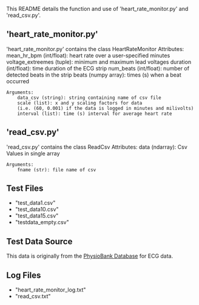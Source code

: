 This README details the function and use of 'heart_rate_monitor.py' and 'read_csv.py'.

## 'heart_rate_monitor.py'
'heart_rate_monitor.py' contains the class HeartRateMonitor
    Attributes:
        mean_hr_bpm (int/float): heart rate over a user-specified minutes
        voltage_extreemes (tuple): minimum and maximum lead voltages
        duration (int/float): time duration of the ECG strip
        num_beats (int/float): number of detected beats in the strip
        beats (numpy array): times (s) when a beat occurred

    Arguments:
        data_csv (string): string containing name of csv file
        scale (list): x and y scaling factors for data
        (i.e. (60, 0.001) if the data is logged in minutes and milivolts)
        interval (list): time (s) interval for average heart rate

## 'read_csv.py'
'read_csv.py' contains the class ReadCsv
    Attributes:
        data (ndarray): Csv Values in single array

    Arguments:
        fname (str): file name of csv

## Test Files
* "test_data1.csv"
* "test_data10.csv"
* "test_data15.csv"
* "testdata_empty.csv"

## Test Data Source
This data is originally from the [PhysioBank
Database](https://physionet.org/physiobank/database/#ecg) for ECG data.

## Log Files
* "heart_rate_monitor_log.txt"
* "read_csv.txt"